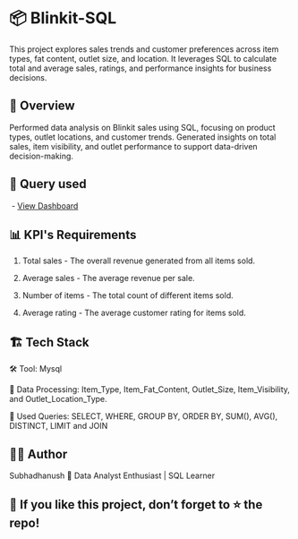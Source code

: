 # 📦 Blinkit-SQL
This project explores sales trends and customer preferences across item types, fat content, outlet size, and location.
It leverages SQL to calculate total and average sales, ratings, and performance insights for business decisions.

## 📌 Overview
Performed data analysis on Blinkit sales using SQL, focusing on product types, outlet locations, and customer trends.
Generated insights on total sales, item visibility, and outlet performance to support data-driven decision-making.

## 🐬 Query used 
 - <a href="https://github.com/Subhadhanush-R/Blinkit-SQL/blob/main/blinkit_database.sql">View Dashboard</a>

## 📊 KPI's Requirements
1. Total sales - The overall revenue generated from all items sold.

2. Average sales - The average revenue per sale.

3. Number of items - The total count of different items sold.

4. Average rating - The average customer rating for items sold. 

## 🏗️ Tech Stack

🛠️ Tool: Mysql

🔄 Data Processing: Item_Type, Item_Fat_Content, Outlet_Size, Item_Visibility, and Outlet_Location_Type.

🧠 Used Queries: SELECT, WHERE, GROUP BY, ORDER BY, SUM(), AVG(), DISTINCT, LIMIT and JOIN

## 👨‍💻 Author
Subhadhanush 📌 Data Analyst Enthusiast | SQL Learner 

## 🌟 If you like this project, don’t forget to ⭐ the repo!
